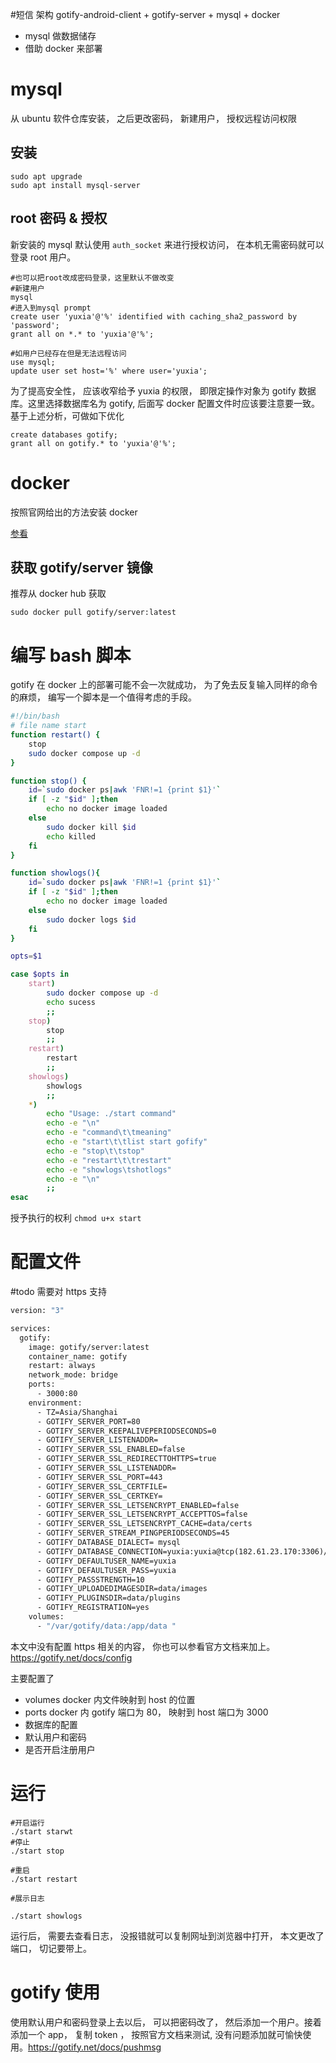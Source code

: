#短信
架构 gotify-android-client + gotify-server + mysql + docker

- mysql 做数据储存
- 借助 docker 来部署

# mysql

从 ubuntu 软件仓库安装， 之后更改密码， 新建用户， 授权远程访问权限

## 安装

```shell
sudo apt upgrade
sudo apt install mysql-server
```

## root 密码 & 授权

新安装的 mysql 默认使用 `auth_socket` 来进行授权访问， 在本机无需密码就可以登录 root 用户。

```shell
#也可以把root改成密码登录，这里默认不做改变
#新建用户
mysql
#进入到mysql prompt
create user 'yuxia'@'%' identified with caching_sha2_password by 'password';
grant all on *.* to 'yuxia'@'%';

#如用户已经存在但是无法远程访问
use mysql;
update user set host='%' where user='yuxia';
```

为了提高安全性， 应该收窄给予 yuxia 的权限， 即限定操作对象为 gotify 数据库。这里选择数据库名为 gotify, 后面写 docker 配置文件时应该要注意要一致。基于上述分析，可做如下优化

```mysql
create databases gotify;
grant all on gotify.* to 'yuxia'@'%';
```

# docker

按照官网给出的方法安装 docker

[参看](https://docs.docker.com/engine/install/ubuntu/)

## 获取 gotify/server 镜像

推荐从 docker hub 获取

```shell
sudo docker pull gotify/server:latest
```

# 编写 bash 脚本

gotify 在 docker 上的部署可能不会一次就成功， 为了免去反复输入同样的命令的麻烦， 编写一个脚本是一个值得考虑的手段。

```bash
#!/bin/bash
# file name start
function restart() {
	stop
	sudo docker compose up -d
}

function stop() {
	id=`sudo docker ps|awk 'FNR!=1 {print $1}'`
	if [ -z "$id" ];then
		echo no docker image loaded
	else
		sudo docker kill $id
		echo killed
	fi
}

function showlogs(){
	id=`sudo docker ps|awk 'FNR!=1 {print $1}'`
	if [ -z "$id" ];then
		echo no docker image loaded
	else
		sudo docker logs $id
	fi
}

opts=$1

case $opts in
	start)
		sudo docker compose up -d	
		echo sucess
		;;
	stop)
		stop
		;;
	restart)
		restart
		;;
	showlogs)
		showlogs
		;;
	*)
		echo "Usage: ./start command"
		echo -e "\n"
		echo -e "command\t\tmeaning"
		echo -e "start\t\tlist start gofify"
		echo -e "stop\t\tstop"
		echo -e "restart\t\trestart"
		echo -e "showlogs\tshotlogs"
		echo -e "\n"
		;;
esac
```

授予执行的权利 `chmod u+x start`

# 配置文件

#todo 需要对 https 支持


```dockerfile
version: "3"

services:
  gotify:
    image: gotify/server:latest
    container_name: gotify
    restart: always
    network_mode: bridge
    ports:
      - 3000:80
    environment:
      - TZ=Asia/Shanghai
      - GOTIFY_SERVER_PORT=80
      - GOTIFY_SERVER_KEEPALIVEPERIODSECONDS=0 
      - GOTIFY_SERVER_LISTENADDR= 
      - GOTIFY_SERVER_SSL_ENABLED=false 
      - GOTIFY_SERVER_SSL_REDIRECTTOHTTPS=true 
      - GOTIFY_SERVER_SSL_LISTENADDR= 
      - GOTIFY_SERVER_SSL_PORT=443 
      - GOTIFY_SERVER_SSL_CERTFILE= 
      - GOTIFY_SERVER_SSL_CERTKEY= 
      - GOTIFY_SERVER_SSL_LETSENCRYPT_ENABLED=false 
      - GOTIFY_SERVER_SSL_LETSENCRYPT_ACCEPTTOS=false 
      - GOTIFY_SERVER_SSL_LETSENCRYPT_CACHE=data/certs 
      - GOTIFY_SERVER_STREAM_PINGPERIODSECONDS=45 
      - GOTIFY_DATABASE_DIALECT= mysql
      - GOTIFY_DATABASE_CONNECTION=yuxia:yuxia@tcp(182.61.23.170:3306)/gotify?charset=utf8&parseTime=True&loc=Local
      - GOTIFY_DEFAULTUSER_NAME=yuxia 
      - GOTIFY_DEFAULTUSER_PASS=yuxia 
      - GOTIFY_PASSSTRENGTH=10 
      - GOTIFY_UPLOADEDIMAGESDIR=data/images 
      - GOTIFY_PLUGINSDIR=data/plugins 
      - GOTIFY_REGISTRATION=yes
    volumes:
      - "/var/gotify/data:/app/data "
```

本文中没有配置 https 相关的内容， 你也可以参看官方文档来加上。https://gotify.net/docs/config

主要配置了

- volumes  docker 内文件映射到 host 的位置
- ports docker 内 gotify 端口为 80， 映射到 host 端口为 3000
- 数据库的配置
- 默认用户和密码
- 是否开启注册用户

# 运行

```shell
#开启运行
./start starwt
#停止
./start stop

#重启
./start restart

#展示日志

./start showlogs
```

运行后， 需要去查看日志， 没报错就可以复制网址到浏览器中打开， 本文更改了端口， 切记要带上。

# gotify 使用

使用默认用户和密码登录上去以后， 可以把密码改了， 然后添加一个用户。接着添加一个 app， 复制 token ， 按照官方文档来测试, 没有问题添加就可愉快使用。https://gotify.net/docs/pushmsg